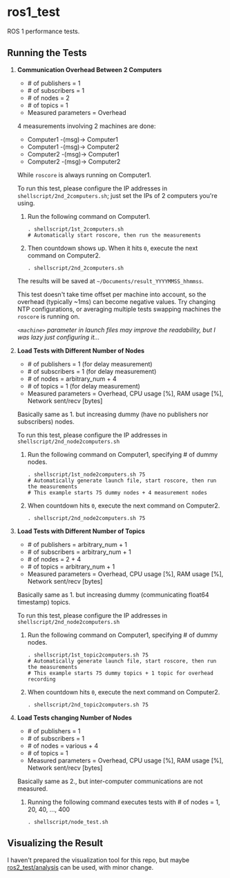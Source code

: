 # ros1_test

ROS 1 performance tests.

## Running the Tests

1. **Communication Overhead Between 2 Computers**

    - \# of publishers = 1
    - \# of subscribers = 1
    - \# of nodes = 2
    - \# of topics = 1
    - Measured parameters = Overhead

    4 measurements involving 2 machines are done:

    - Computer1 -(msg)-> Computer1
    - Computer1 -(msg)-> Computer2
    - Computer2 -(msg)-> Computer1
    - Computer2 -(msg)-> Computer2

    While `roscore` is always running on Computer1.

    To run this test, please configure the IP addresses in `shellscript/2nd_2computers.sh`; just set the IPs of 2 computers you're using.

    1. Run the following command on Computer1.

        ```shell
        . shellscript/1st_2computers.sh
        # Automatically start roscore, then run the measurements
        ```

    2. Then countdown shows up. When it hits `0`, execute the next command on Computer2.

        ```shell
        . shellscript/2nd_2computers.sh
        ```

    The results will be saved at `~/Documents/result_YYYYMMSS_hhmmss`.

    This test doesn't take time offset per machine into account, so the overhead (typically ~1ms) can become negative values. Try changing NTP configurations, or averaging multiple tests swapping machines the `roscore` is running on.

    *`<machine>` parameter in launch files may improve the readability, but I was lazy just configuring it...*

2. **Load Tests with Different Number of Nodes**

    - \# of publishers = 1 (for delay measurement)
    - \# of subscribers = 1 (for delay measurement)
    - \# of nodes = arbitrary_num + 4
    - \# of topics = 1 (for delay measurement)
    - Measured parameters = Overhead, CPU usage \[%\], RAM usage \[%\], Network sent/recv \[bytes\]

    Basically same as 1. but increasing dummy (have no publishers nor subscribers) nodes.

    To run this test, please configure the IP addresses in `shellscript/2nd_node2computers.sh`

    1. Run the following command on Computer1, specifying \# of dummy nodes.

        ```shell
        . shellscript/1st_node2computers.sh 75
        # Automatically generate launch file, start roscore, then run the measurements
        # This example starts 75 dummy nodes + 4 measurement nodes
        ```

    2. When countdown hits `0`, execute the next command on Computer2.

        ```shell
        . shellscript/2nd_node2computers.sh 75
        ```

3. **Load Tests with Different Number of Topics**

    - \# of publishers = arbitrary_num + 1
    - \# of subscribers = arbitrary_num + 1
    - \# of nodes = 2 + 4
    - \# of topics = arbitrary_num + 1
    - Measured parameters = Overhead, CPU usage \[%\], RAM usage \[%\], Network sent/recv \[bytes\]

    Basically same as 1. but increasing dummy (communicating float64 timestamp) topics.

    To run this test, please configure the IP addresses in `shellscript/2nd_node2computers.sh`

    1. Run the following command on Computer1, specifying \# of dummy nodes.

        ```shell
        . shellscript/1st_topic2computers.sh 75
        # Automatically generate launch file, start roscore, then run the measurements
        # This example starts 75 dummy topics + 1 topic for overhead recording
        ```

    2. When countdown hits `0`, execute the next command on Computer2.

        ```shell
        . shellscript/2nd_topic2computers.sh 75
        ```

4. **Load Tests changing Number of Nodes**

    - \# of publishers = 1
    - \# of subscribers = 1
    - \# of nodes = various + 4
    - \# of topics = 1
    - Measured parameters = Overhead, CPU usage \[%\], RAM usage \[%\], Network sent/recv \[bytes\]

    Basically same as 2., but inter-computer communications are not measured.

    1. Running the following command executes tests with \# of nodes = 1, 20, 40, ..., 400

        ```shell
        . shellscript/node_test.sh
        ```

## Visualizing the Result

I haven't prepared the visualization tool for this repo, but maybe [ros2_test/analysis](https://github.com/KaoruNishikawa/ros2_test/tree/main/analysis) can be used, with minor change.
